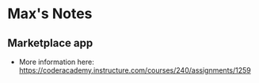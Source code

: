 # Max's Notes 
## Marketplace app
- More information here: https://coderacademy.instructure.com/courses/240/assignments/1259 